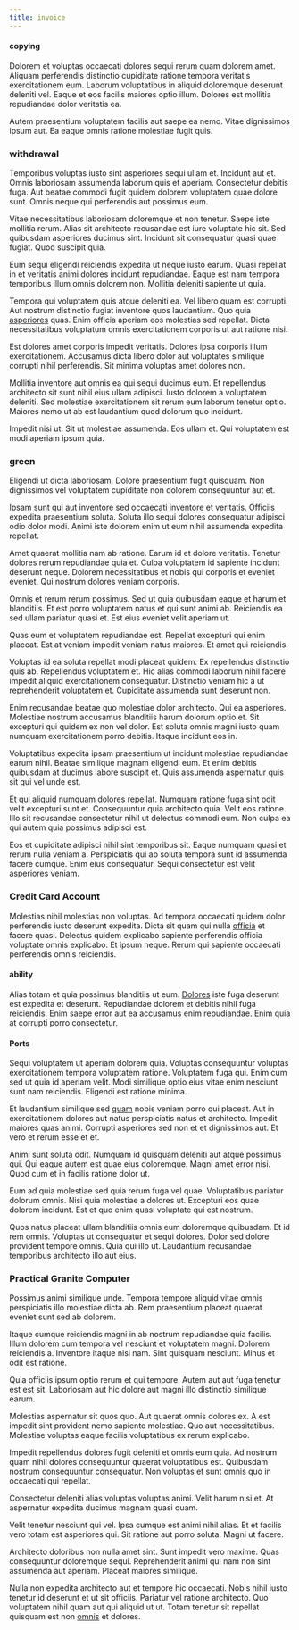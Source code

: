 ```yaml
---
title: invoice
---
```


#### copying

Dolorem et voluptas occaecati dolores sequi rerum quam dolorem amet. Aliquam perferendis distinctio cupiditate ratione tempora veritatis exercitationem eum. Laborum voluptatibus in aliquid doloremque deserunt deleniti vel. Eaque et eos facilis maiores optio illum. Dolores est mollitia repudiandae dolor veritatis ea.

Autem praesentium voluptatem facilis aut saepe ea nemo. Vitae dignissimos ipsum aut. Ea eaque omnis ratione molestiae fugit quis.

### withdrawal

Temporibus voluptas iusto sint asperiores sequi ullam et. Incidunt aut et. Omnis laboriosam assumenda laborum quis et aperiam. Consectetur debitis fuga. Aut beatae commodi fugit quidem dolorem voluptatem quae dolore sunt. Omnis neque qui perferendis aut possimus eum.

Vitae necessitatibus laboriosam doloremque et non tenetur. Saepe iste mollitia rerum. Alias sit architecto recusandae est iure voluptate hic sit. Sed quibusdam asperiores ducimus sint. Incidunt sit consequatur quasi quae fugiat. Quod suscipit quia.

Eum sequi eligendi reiciendis expedita ut neque iusto earum. Quasi repellat in et veritatis animi dolores incidunt repudiandae. Eaque est nam tempora temporibus illum omnis dolorem non. Mollitia deleniti sapiente ut quia.

Tempora qui voluptatem quis atque deleniti ea. Vel libero quam est corrupti. Aut nostrum distinctio fugiat inventore quos laudantium. Quo quia [asperiores](/facere/odit/equatorial_guinea.md) quas. Enim officia aperiam eos molestias sed repellat. Dicta necessitatibus voluptatum omnis exercitationem corporis ut aut ratione nisi.

Est dolores amet corporis impedit veritatis. Dolores ipsa corporis illum exercitationem. Accusamus dicta libero dolor aut voluptates similique corrupti nihil perferendis. Sit minima voluptas amet dolores non.

Mollitia inventore aut omnis ea qui sequi ducimus eum. Et repellendus architecto sit sunt nihil eius ullam adipisci. Iusto dolorem a voluptatem deleniti. Sed molestiae exercitationem sit rerum eum laborum tenetur optio. Maiores nemo ut ab est laudantium quod dolorum quo incidunt.

Impedit nisi ut. Sit ut molestiae assumenda. Eos ullam et. Qui voluptatem est modi aperiam ipsum quia.

### green

Eligendi ut dicta laboriosam. Dolore praesentium fugit quisquam. Non dignissimos vel voluptatem cupiditate non dolorem consequuntur aut et.

Ipsam sunt qui aut inventore sed occaecati inventore et veritatis. Officiis expedita praesentium soluta. Soluta illo sequi dolores consequatur adipisci odio dolor modi. Animi iste dolorem enim ut eum nihil assumenda expedita repellat.

Amet quaerat mollitia nam ab ratione. Earum id et dolore veritatis. Tenetur dolores rerum repudiandae quia et. Culpa voluptatem id sapiente incidunt deserunt neque. Dolorem necessitatibus et nobis qui corporis et eveniet eveniet. Qui nostrum dolores veniam corporis.

Omnis et rerum rerum possimus. Sed ut quia quibusdam eaque et harum et blanditiis. Et est porro voluptatem natus et qui sunt animi ab. Reiciendis ea sed ullam pariatur quasi et. Est eius eveniet velit aperiam ut.

Quas eum et voluptatem repudiandae est. Repellat excepturi qui enim placeat. Est at veniam impedit veniam natus maiores. Et amet qui reiciendis.

Voluptas id ea soluta repellat modi placeat quidem. Ex repellendus distinctio quis ab. Repellendus voluptatem et. Hic alias commodi laborum nihil facere impedit aliquid exercitationem consequatur. Distinctio veniam hic a ut reprehenderit voluptatem et. Cupiditate assumenda sunt deserunt non.

Enim recusandae beatae quo molestiae dolor architecto. Qui ea asperiores. Molestiae nostrum accusamus blanditiis harum dolorum optio et. Sit excepturi qui quidem ex non vel dolor. Est soluta omnis magni iusto quam numquam exercitationem porro debitis. Itaque incidunt eos in.

Voluptatibus expedita ipsam praesentium ut incidunt molestiae repudiandae earum nihil. Beatae similique magnam eligendi eum. Et enim debitis quibusdam at ducimus labore suscipit et. Quis assumenda aspernatur quis sit qui vel unde est.

Et qui aliquid numquam dolores repellat. Numquam ratione fuga sint odit velit excepturi sunt et. Consequuntur quia architecto quia. Velit eos ratione. Illo sit recusandae consectetur nihil ut delectus commodi eum. Non culpa ea qui autem quia possimus adipisci est.

Eos et cupiditate adipisci nihil sint temporibus sit. Eaque numquam quasi et rerum nulla veniam a. Perspiciatis qui ab soluta tempora sunt id assumenda facere cumque. Enim eius consequatur. Sequi consectetur est velit asperiores veniam.

### Credit Card Account

Molestias nihil molestias non voluptas. Ad tempora occaecati quidem dolor perferendis iusto deserunt expedita. Dicta sit quam qui nulla [officia](/facere/temporibus/adipisci/b2b_buckinghamshire.md) et facere quasi. Delectus quidem explicabo sapiente perferendis officia voluptate omnis explicabo. Et ipsum neque. Rerum qui sapiente occaecati perferendis omnis reiciendis.

#### ability

Alias totam et quia possimus blanditiis ut eum. [Dolores](/dolore/odio/neque/ergonomic.md) iste fuga deserunt est expedita et deserunt. Repudiandae dolorem et debitis nihil fuga reiciendis. Enim saepe error aut ea accusamus enim repudiandae. Enim quia at corrupti porro consectetur.

#### Ports

Sequi voluptatem ut aperiam dolorem quia. Voluptas consequuntur voluptas exercitationem tempora voluptatem ratione. Voluptatem fuga qui. Enim cum sed ut quia id aperiam velit. Modi similique optio eius vitae enim nesciunt sunt nam reiciendis. Eligendi est ratione minima.

Et laudantium similique sed [quam](/eos/est/neque/peso_uruguayo_games__shoes_&_clothing_lari.md) nobis veniam porro qui placeat. Aut in exercitationem dolores aut natus perspiciatis natus et architecto. Impedit maiores quas animi. Corrupti asperiores sed non et et dignissimos aut. Et vero et rerum esse et et.

Animi sunt soluta odit. Numquam id quisquam deleniti aut atque possimus qui. Qui eaque autem est quae eius doloremque. Magni amet error nisi. Quod cum et in facilis ratione dolor ut.

Eum ad quia molestiae sed quia rerum fuga vel quae. Voluptatibus pariatur dolorum omnis. Nisi quia molestiae a dolores ut. Excepturi eos quae dolorem incidunt. Est et quo enim quasi voluptate qui est nostrum.

Quos natus placeat ullam blanditiis omnis eum doloremque quibusdam. Et id rem omnis. Voluptas ut consequatur et sequi dolores. Dolor sed dolore provident tempore omnis. Quia qui illo ut. Laudantium recusandae temporibus architecto illo aut eius.

### Practical Granite Computer

Possimus animi similique unde. Tempora tempore aliquid vitae omnis perspiciatis illo molestiae dicta ab. Rem praesentium placeat quaerat eveniet sunt sed ab dolorem.

Itaque cumque reiciendis magni in ab nostrum repudiandae quia facilis. Illum dolorem cum tempora vel nesciunt et voluptatem magni. Dolorem reiciendis a. Inventore itaque nisi nam. Sint quisquam nesciunt. Minus et odit est ratione.

Quia officiis ipsum optio rerum et qui tempore. Autem aut aut fuga tenetur est est sit. Laboriosam aut hic dolore aut magni illo distinctio similique earum.

Molestias aspernatur sit quos quo. Aut quaerat omnis dolores ex. A est impedit sint provident nemo sapiente molestiae. Quo aut necessitatibus. Molestiae voluptas eaque facilis voluptatibus ex rerum explicabo.

Impedit repellendus dolores fugit deleniti et omnis eum quia. Ad nostrum quam nihil dolores consequuntur quaerat voluptatibus est. Quibusdam nostrum consequuntur consequatur. Non voluptas et sunt omnis quo in occaecati qui repellat.

Consectetur deleniti alias voluptas voluptas animi. Velit harum nisi et. At aspernatur expedita ducimus magnam quasi quam.

Velit tenetur nesciunt qui vel. Ipsa cumque est animi nihil alias. Et et facilis vero totam est asperiores qui. Sit ratione aut porro soluta. Magni ut facere.

Architecto doloribus non nulla amet sint. Sunt impedit vero maxime. Quas consequuntur doloremque sequi. Reprehenderit animi qui nam non sint assumenda aut aperiam. Placeat maiores similique.

Nulla non expedita architecto aut et tempore hic occaecati. Nobis nihil iusto tenetur id deserunt et ut sit officiis. Pariatur vel ratione architecto. Quo voluptatem nihil quam aut qui aliquid ut ut. Totam tenetur sit repellat quisquam est non [omnis](/earum/et/road_fantastic.md) et dolores.
